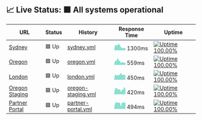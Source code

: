 ## 📈 Live Status: <!--live status--> **🟩 All systems operational**

<!--start: status pages-->
<!-- This summary is generated by Upptime (https://github.com/upptime/upptime) -->
<!-- Do not edit this manually, your changes will be overwritten -->

| URL                                                             | Status | History                                                                                             | Response Time                                                                       | Uptime                                                                                                                                                                                                                    |
| --------------------------------------------------------------- | ------ | --------------------------------------------------------------------------------------------------- | ----------------------------------------------------------------------------------- | ------------------------------------------------------------------------------------------------------------------------------------------------------------------------------------------------------------------------- |
| [Sydney](https://prod01.sydney.platformos.com/_status)          | 🟩 Up  | [sydney.yml](https://github.com/pavelloz/uptimez/commits/master/history/sydney.yml)                 | <img alt="Response time graph" src="./graphs/sydney.png" height="20"> 1300ms        | [![Uptime 100.00%](https://img.shields.io/endpoint?url=https%3A%2F%2Fraw.githubusercontent.com%2Fpavelloz%2Fuptimez%2Fmaster%2Fapi%2Fsydney%2Fuptime.json)](https://status.platformos.com/history/sydney)                 |
| [Oregon](https://prod01.oregon.platform-os.com/_status)         | 🟩 Up  | [oregon.yml](https://github.com/pavelloz/uptimez/commits/master/history/oregon.yml)                 | <img alt="Response time graph" src="./graphs/oregon.png" height="20"> 559ms         | [![Uptime 100.00%](https://img.shields.io/endpoint?url=https%3A%2F%2Fraw.githubusercontent.com%2Fpavelloz%2Fuptimez%2Fmaster%2Fapi%2Foregon%2Fuptime.json)](https://status.platformos.com/history/oregon)                 |
| [London](https://prod01.london.platform-os.com/_status)         | 🟩 Up  | [london.yml](https://github.com/pavelloz/uptimez/commits/master/history/london.yml)                 | <img alt="Response time graph" src="./graphs/london.png" height="20"> 450ms         | [![Uptime 100.00%](https://img.shields.io/endpoint?url=https%3A%2F%2Fraw.githubusercontent.com%2Fpavelloz%2Fuptimez%2Fmaster%2Fapi%2Flondon%2Fuptime.json)](https://status.platformos.com/history/london)                 |
| [Oregon Staging](https://staging.oregon.platformos.com/_status) | 🟩 Up  | [oregon-staging.yml](https://github.com/pavelloz/uptimez/commits/master/history/oregon-staging.yml) | <img alt="Response time graph" src="./graphs/oregon-staging.png" height="20"> 420ms | [![Uptime 100.00%](https://img.shields.io/endpoint?url=https%3A%2F%2Fraw.githubusercontent.com%2Fpavelloz%2Fuptimez%2Fmaster%2Fapi%2Foregon-staging%2Fuptime.json)](https://status.platformos.com/history/oregon-staging) |
| [Partner Portal](https://partners.platformos.com/)              | 🟩 Up  | [partner-portal.yml](https://github.com/pavelloz/uptimez/commits/master/history/partner-portal.yml) | <img alt="Response time graph" src="./graphs/partner-portal.png" height="20"> 494ms | [![Uptime 100.00%](https://img.shields.io/endpoint?url=https%3A%2F%2Fraw.githubusercontent.com%2Fpavelloz%2Fuptimez%2Fmaster%2Fapi%2Fpartner-portal%2Fuptime.json)](https://status.platformos.com/history/partner-portal) |

<!--end: status pages-->
